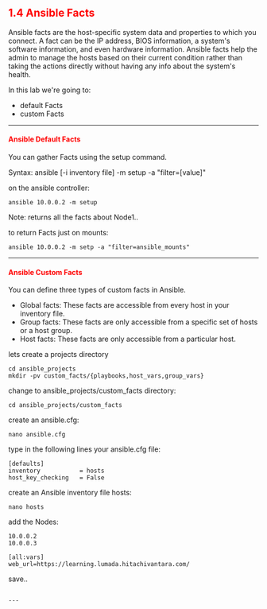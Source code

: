 ## <font color='red'>1.4 Ansible Facts</font>
Ansible facts are the host-specific system data and properties to which you connect. A fact can be the IP address, BIOS information, a system's software information, and even hardware information. Ansible facts help the admin to manage the hosts based on their current condition rather than taking the actions directly without having any info about the system's health.


In this lab we're going to:
* default Facts
* custom Facts

---

#### <font color='red'>Ansible Default Facts</font>
You can gather Facts using the setup command.


Syntax: ansible [-i inventory file] <servers> -m setup -a "filter=[value]"

on the ansible controller:
```
ansible 10.0.0.2 -m setup
```
Note: returns all the facts about Node1..

to return Facts just on mounts:
```
ansible 10.0.0.2 -m setp -a "filter=ansible_mounts"
```

---

#### <font color='red'>Ansible Custom Facts</font>
You can define three types of custom facts in Ansible.
* Global facts: These facts are accessible from every host in your inventory file.
* Group facts: These facts are only accessible from a specific set of hosts or a host group.
* Host facts: These facts are only accessible from a particular host.


lets create a projects directory
```
cd ansible_projects
mkdir -pv custom_facts/{playbooks,host_vars,group_vars}
```
change to ansible_projects/custom_facts directory:
```
cd ansible_projects/custom_facts
```
create an ansible.cfg:
```
nano ansible.cfg
```
type in the following lines your ansible.cfg file:
```
[defaults]
inventory           = hosts
host_key_checking   = False
```
create an Ansible inventory file hosts:
```
nano hosts
```
add the Nodes:
```
10.0.0.2
10.0.0.3

[all:vars]
web_url=https://learning.lumada.hitachivantara.com/
```
save..

```

---